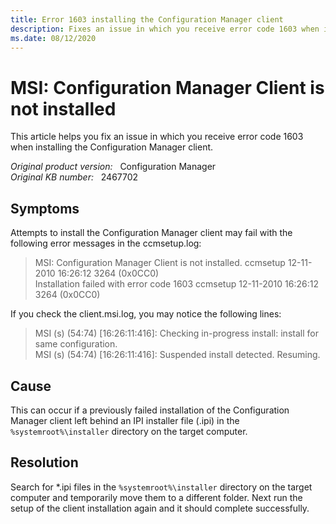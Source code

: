 ```yaml
---
title: Error 1603 installing the Configuration Manager client
description: Fixes an issue in which you receive error code 1603 when installing the Configuration Manager client.
ms.date: 08/12/2020
---
```

# MSI: Configuration Manager Client is not installed

This article helps you fix an issue in which you receive error code 1603 when installing the Configuration Manager client.

_Original product version:_ &nbsp; Configuration Manager  
_Original KB number:_ &nbsp; 2467702

## Symptoms

Attempts to install the Configuration Manager client may fail with the following error messages in the ccmsetup.log:

> MSI: Configuration Manager Client is not installed. ccmsetup 12-11-2010 16:26:12 3264 (0x0CC0)  
> Installation failed with error code 1603 ccmsetup 12-11-2010 16:26:12 3264 (0x0CC0)

If you check the client.msi.log, you may notice the following lines:

> MSI (s) (54:74) [16:26:11:416]: Checking in-progress install: install for same configuration.  
> MSI (s) (54:74) [16:26:11:416]: Suspended install detected. Resuming.

## Cause

This can occur if a previously failed installation of the Configuration Manager client left behind an IPI installer file (.ipi) in the `%systemroot%\installer` directory on the target computer.

## Resolution

Search for \*.ipi files in the `%systemroot%\installer` directory on the target computer and temporarily move them to a different folder. Next run the setup of the client installation again and it should complete successfully.
